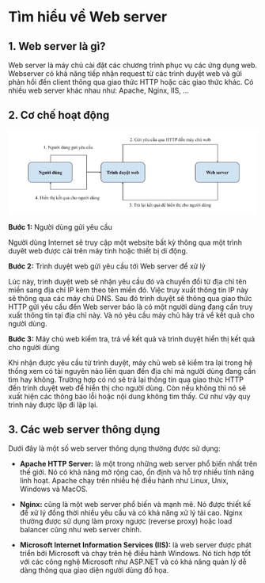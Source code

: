 # Tìm hiểu về Web server 

## 1. Web server là gì?

Web server là máy chủ cài đặt các chương trình phục vụ các ứng dụng web. Webserver có khả năng tiếp nhận request từ các trình duyệt web và gửi phản hồi đến client thông qua giao thức HTTP hoặc các giao thức khác. Có nhiều web server khác nhau như: Apache, Nginx, IIS, ...

## 2. Cơ chế hoạt động 

![anh31](/QuyenNV/Webserver/images/anh31.png)

**Bước 1:** Người dùng gửi yêu cầu 

Người dùng Internet sẽ truy cập một website bất kỳ thông qua một trình duyêt web được cài trên máy tính hoặc thiết bị di động. 

**Bước 2:** Trình duyệt web gửi yêu cầu tới Web server để xử lý

Lúc này, trình duyệt web sẽ nhận yêu cầu đó và chuyển đổi từ địa chỉ tên miền sang địa chỉ IP kèm theo tên miền đó. Việc truy xuất thông tin IP này sẽ thông qua các máy chủ DNS. Sau đó trình duyệt sẽ thông qua giao thức HTTP gửi yêu cầu đến Web server báo là có một người dùng đang cần truy xuất thông tin tại địa chỉ này. Và nó yêu cầu máy chủ hãy trả về kết quả cho người dùng.

**Bước 3:** Máy chủ web kiểm tra, trả về kết quả và trình duyệt hiển thị kết quả cho người dùng

Khi nhận được yêu cầu từ trình duyệt, máy chủ web sẽ kiểm tra lại trong hệ thống xem có tài nguyên nào liên quan đến địa chỉ mà người dùng đang cần tìm hay không. Trường hợp có nó sẽ trả lại thông tin qua giao thức HTTP đến trình duyệt web để hiển thị cho người dùng. Còn nếu không thì nó sẽ xuất hiện các thông báo lỗi hoặc nội dung không tìm thấy. Cứ như vậy quy trình này được lặp đi lặp lại.

## 3. Các web server thông dụng

Dưới đây là một số web server thông dụng thường được sử dụng:

- **Apache HTTP Server:** là một trong những web server phổ biến nhất trên thế giới. Nó có khả năng mở rộng cao, ổn định và hỗ trợ nhiều tính năng linh hoạt. Apache chạy trên nhiều hệ điều hành như Linux, Unix, Windows và MacOS.

- **Nginx:** cũng là một web server phổ biến và mạnh mẽ. Nó được thiết kế để xử lý đồng thời nhiều yêu cầu và có khả năng xử lý tải cao. Nginx thường được sử dụng làm proxy ngược (reverse proxy) hoặc load balancer cũng như web server chính.

- **Microsoft Internet Information Services (IIS):** là web server được phát triển bởi Microsoft và chạy trên hệ điều hành Windows. Nó tích hợp tốt với các công nghệ Microsoft như ASP.NET và có khả năng quản lý dễ dàng thông qua giao diện người dùng đồ họa.